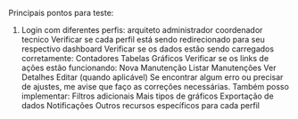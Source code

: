 Principais pontos para teste:
1. Login com diferentes perfis:
arquiteto
administrador
coordenador
tecnico
Verificar se cada perfil está sendo redirecionado para seu respectivo dashboard
Verificar se os dados estão sendo carregados corretamente:
Contadores
Tabelas
Gráficos
Verificar se os links de ações estão funcionando:
Nova Manutenção
Listar Manutenções
Ver Detalhes
Editar (quando aplicável)
Se encontrar algum erro ou precisar de ajustes, me avise que faço as correções necessárias.
Também posso implementar:
Filtros adicionais
Mais tipos de gráficos
Exportação de dados
Notificações
Outros recursos específicos para cada perfil